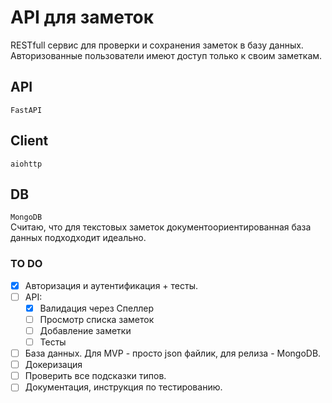 # API для заметок
RESTfull cервис для проверки и сохранения заметок в базу данных. 
Авторизованные пользователи имеют доступ только к своим заметкам.

## API
`FastAPI`

## Client
`aiohttp`

## DB 
`MongoDB` <br>
Считаю, что для текстовых заметок документоориентированная база данных подходходит идеально.

### TO DO 

- [x] Авторизация и аутентификация + тесты.
- [ ] API:
    - [x] Валидация через Спеллер
    - [ ] Просмотр списка заметок
    - [ ] Добавление заметки
    - [ ] Тесты
- [ ] База данных. Для MVP - просто json файлик, для релиза - MongoDB.
- [ ] Докеризация
- [ ] Проверить все подсказки типов.
- [ ] Документация, инструкция по тестированию.
